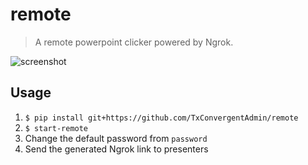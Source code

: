 # remote

> A remote powerpoint clicker powered by Ngrok.

![screenshot](https://user-images.githubusercontent.com/6625384/81488243-e915f200-922b-11ea-852c-2cb4f5d6bcd2.png)

## Usage
1. `$ pip install git+https://github.com/TxConvergentAdmin/remote`
2. `$ start-remote`
3. Change the default password from `password`
4. Send the generated Ngrok link to presenters
